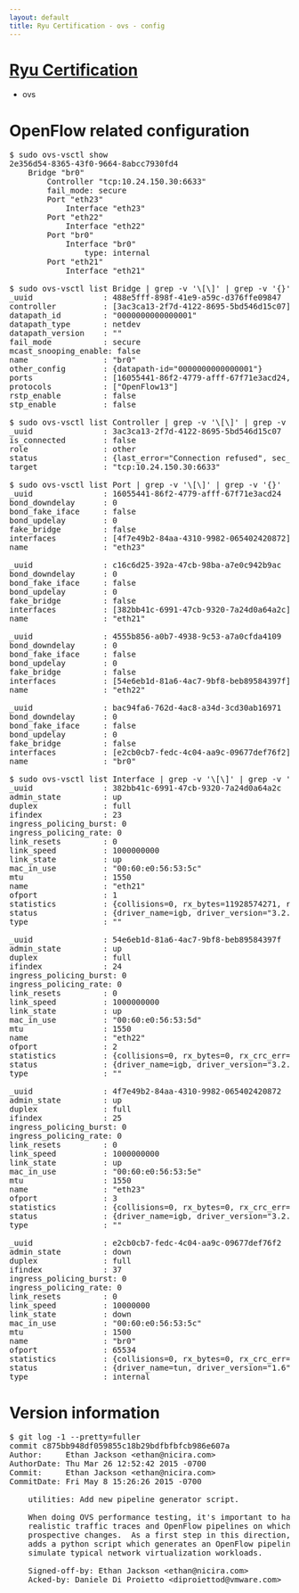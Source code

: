 ```yaml
---
layout: default
title: Ryu Certification - ovs - config
---
```

# [Ryu Certification](http://osrg.github.io/ryu/certification.html)
* ovs 

# OpenFlow related configuration
<pre>
$ sudo ovs-vsctl show
2e356d54-8365-43f0-9664-8abcc7930fd4
    Bridge "br0"
        Controller "tcp:10.24.150.30:6633"
        fail_mode: secure
        Port "eth23"
            Interface "eth23"
        Port "eth22"
            Interface "eth22"
        Port "br0"
            Interface "br0"
                type: internal
        Port "eth21"
            Interface "eth21"

$ sudo ovs-vsctl list Bridge | grep -v '\[\]' | grep -v '{}'
_uuid               : 488e5fff-898f-41e9-a59c-d376ffe09847
controller          : [3ac3ca13-2f7d-4122-8695-5bd546d15c07]
datapath_id         : "0000000000000001"
datapath_type       : netdev
datapath_version    : "<built-in>"
fail_mode           : secure
mcast_snooping_enable: false
name                : "br0"
other_config        : {datapath-id="0000000000000001"}
ports               : [16055441-86f2-4779-afff-67f71e3acd24, 4555b856-a0b7-4938-9c53-a7a0cfda4109, bac94fa6-762d-4ac8-a34d-3cd30ab16971, c16c6d25-392a-47cb-98ba-a7e0c942b9ac]
protocols           : ["OpenFlow13"]
rstp_enable         : false
stp_enable          : false

$ sudo ovs-vsctl list Controller | grep -v '\[\]' | grep -v '{}'
_uuid               : 3ac3ca13-2f7d-4122-8695-5bd546d15c07
is_connected        : false
role                : other
status              : {last_error="Connection refused", sec_since_connect="657", sec_since_disconnect="3", state=BACKOFF}
target              : "tcp:10.24.150.30:6633"

$ sudo ovs-vsctl list Port | grep -v '\[\]' | grep -v '{}'
_uuid               : 16055441-86f2-4779-afff-67f71e3acd24
bond_downdelay      : 0
bond_fake_iface     : false
bond_updelay        : 0
fake_bridge         : false
interfaces          : [4f7e49b2-84aa-4310-9982-065402420872]
name                : "eth23"

_uuid               : c16c6d25-392a-47cb-98ba-a7e0c942b9ac
bond_downdelay      : 0
bond_fake_iface     : false
bond_updelay        : 0
fake_bridge         : false
interfaces          : [382bb41c-6991-47cb-9320-7a24d0a64a2c]
name                : "eth21"

_uuid               : 4555b856-a0b7-4938-9c53-a7a0cfda4109
bond_downdelay      : 0
bond_fake_iface     : false
bond_updelay        : 0
fake_bridge         : false
interfaces          : [54e6eb1d-81a6-4ac7-9bf8-beb89584397f]
name                : "eth22"

_uuid               : bac94fa6-762d-4ac8-a34d-3cd30ab16971
bond_downdelay      : 0
bond_fake_iface     : false
bond_updelay        : 0
fake_bridge         : false
interfaces          : [e2cb0cb7-fedc-4c04-aa9c-09677def76f2]
name                : "br0"

$ sudo ovs-vsctl list Interface | grep -v '\[\]' | grep -v '{}'
_uuid               : 382bb41c-6991-47cb-9320-7a24d0a64a2c
admin_state         : up
duplex              : full
ifindex             : 23
ingress_policing_burst: 0
ingress_policing_rate: 0
link_resets         : 0
link_speed          : 1000000000
link_state          : up
mac_in_use          : "00:60:e0:56:53:5c"
mtu                 : 1550
name                : "eth21"
ofport              : 1
statistics          : {collisions=0, rx_bytes=11928574271, rx_crc_err=0, rx_dropped=0, rx_errors=0, rx_frame_err=0, rx_over_err=0, rx_packets=7956998, tx_bytes=0, tx_dropped=0, tx_errors=0, tx_packets=0}
status              : {driver_name=igb, driver_version="3.2.10-k", firmware_version="2.10-9"}
type                : ""

_uuid               : 54e6eb1d-81a6-4ac7-9bf8-beb89584397f
admin_state         : up
duplex              : full
ifindex             : 24
ingress_policing_burst: 0
ingress_policing_rate: 0
link_resets         : 0
link_speed          : 1000000000
link_state          : up
mac_in_use          : "00:60:e0:56:53:5d"
mtu                 : 1550
name                : "eth22"
ofport              : 2
statistics          : {collisions=0, rx_bytes=0, rx_crc_err=0, rx_dropped=0, rx_errors=0, rx_frame_err=0, rx_over_err=0, rx_packets=0, tx_bytes=9727656201, tx_dropped=0, tx_errors=0, tx_packets=6487077}
status              : {driver_name=igb, driver_version="3.2.10-k", firmware_version="2.10-9"}
type                : ""

_uuid               : 4f7e49b2-84aa-4310-9982-065402420872
admin_state         : up
duplex              : full
ifindex             : 25
ingress_policing_burst: 0
ingress_policing_rate: 0
link_resets         : 0
link_speed          : 1000000000
link_state          : up
mac_in_use          : "00:60:e0:56:53:5e"
mtu                 : 1550
name                : "eth23"
ofport              : 3
statistics          : {collisions=0, rx_bytes=0, rx_crc_err=0, rx_dropped=0, rx_errors=0, rx_frame_err=0, rx_over_err=0, rx_packets=0, tx_bytes=485235000, tx_dropped=0, tx_errors=0, tx_packets=323490}
status              : {driver_name=igb, driver_version="3.2.10-k", firmware_version="2.10-9"}
type                : ""

_uuid               : e2cb0cb7-fedc-4c04-aa9c-09677def76f2
admin_state         : down
duplex              : full
ifindex             : 37
ingress_policing_burst: 0
ingress_policing_rate: 0
link_resets         : 0
link_speed          : 10000000
link_state          : down
mac_in_use          : "00:60:e0:56:53:5c"
mtu                 : 1500
name                : "br0"
ofport              : 65534
statistics          : {collisions=0, rx_bytes=0, rx_crc_err=0, rx_dropped=0, rx_errors=0, rx_frame_err=0, rx_over_err=0, rx_packets=0, tx_bytes=0, tx_dropped=0, tx_errors=0, tx_packets=0}
status              : {driver_name=tun, driver_version="1.6", firmware_version="N/A"}
type                : internal
</pre>

# Version information
<pre>
$ git log -1 --pretty=fuller
commit c875bb948df059855c18b29bdfbfbfcb986e607a
Author:     Ethan Jackson &lt;ethan@nicira.com&gt;
AuthorDate: Thu Mar 26 12:52:42 2015 -0700
Commit:     Ethan Jackson &lt;ethan@nicira.com&gt;
CommitDate: Fri May 8 15:26:26 2015 -0700

    utilities: Add new pipeline generator script.
    
    When doing OVS performance testing, it's important to have both
    realistic traffic traces and OpenFlow pipelines on which to evaluate
    prospective changes.  As a first step in this direction, this patch
    adds a python script which generates an OpenFlow pipeline intended to
    simulate typical network virtualization workloads.
    
    Signed-off-by: Ethan Jackson &lt;ethan@nicira.com&gt;
    Acked-by: Daniele Di Proietto &lt;diproiettod@vmware.com&gt;
</pre>
